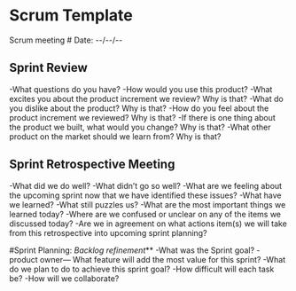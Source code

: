 # Scrum Template

Scrum meeting #
Date: --/--/--

## Sprint Review
-What questions do you have? 
-How would you use this product? 
-What excites you about the product increment we review? Why is that? 
-What do you dislike about the product? Why is that? 
-How do you feel about the product increment we reviewed? Why is that? 
-If there is one thing about the product we built, what would you change? Why is that? 
-What other product on the market should we learn from? Why is that?

## Sprint Retrospective Meeting
-What did we do well?
-What didn’t go so well?
-What are we feeling about the upcoming sprint now that we have identified these issues?
-What have we learned?
-What still puzzles us?
-What are the most important things we learned today?
-Where are we confused or unclear on any of the items we discussed today?
-Are we in agreement on what actions item(s) we will take from this retrospective into upcoming sprint planning? 

#Sprint Planning:
_Backlog refinement_**
-What was the Sprint goal?
-product owner— What feature will add the most value for this sprint?
-What do we plan to do to achieve this sprint goal? 
-How difficult will each task be? 
-How will we collaborate? 
